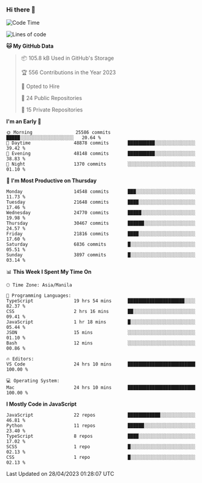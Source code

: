 ### Hi there 👋

<!--START_SECTION:waka-->
![Code Time](http://img.shields.io/badge/Code%20Time-234%20hrs%2017%20mins-blue)

![Lines of code](https://img.shields.io/badge/From%20Hello%20World%20I%27ve%20Written-57.0%20million%20lines%20of%20code-blue)

**🐱 My GitHub Data** 

> 📦 105.8 kB Used in GitHub's Storage 
 > 
> 🏆 556 Contributions in the Year 2023
 > 
> 💼 Opted to Hire
 > 
> 📜 24 Public Repositories 
 > 
> 🔑 15 Private Repositories 
 > 
**I'm an Early 🐤** 

```text
🌞 Morning                25586 commits       █████░░░░░░░░░░░░░░░░░░░░   20.64 % 
🌆 Daytime                48878 commits       ██████████░░░░░░░░░░░░░░░   39.42 % 
🌃 Evening                48148 commits       ██████████░░░░░░░░░░░░░░░   38.83 % 
🌙 Night                  1370 commits        ░░░░░░░░░░░░░░░░░░░░░░░░░   01.10 % 
```
📅 **I'm Most Productive on Thursday** 

```text
Monday                   14548 commits       ███░░░░░░░░░░░░░░░░░░░░░░   11.73 % 
Tuesday                  21648 commits       ████░░░░░░░░░░░░░░░░░░░░░   17.46 % 
Wednesday                24770 commits       █████░░░░░░░░░░░░░░░░░░░░   19.98 % 
Thursday                 30467 commits       ██████░░░░░░░░░░░░░░░░░░░   24.57 % 
Friday                   21816 commits       ████░░░░░░░░░░░░░░░░░░░░░   17.60 % 
Saturday                 6836 commits        █░░░░░░░░░░░░░░░░░░░░░░░░   05.51 % 
Sunday                   3897 commits        █░░░░░░░░░░░░░░░░░░░░░░░░   03.14 % 
```


📊 **This Week I Spent My Time On** 

```text
🕑︎ Time Zone: Asia/Manila

💬 Programming Languages: 
TypeScript               19 hrs 54 mins      █████████████████████░░░░   82.37 % 
CSS                      2 hrs 16 mins       ██░░░░░░░░░░░░░░░░░░░░░░░   09.41 % 
JavaScript               1 hr 18 mins        █░░░░░░░░░░░░░░░░░░░░░░░░   05.44 % 
JSON                     15 mins             ░░░░░░░░░░░░░░░░░░░░░░░░░   01.10 % 
Bash                     12 mins             ░░░░░░░░░░░░░░░░░░░░░░░░░   00.86 % 

🔥 Editors: 
VS Code                  24 hrs 10 mins      █████████████████████████   100.00 % 

💻 Operating System: 
Mac                      24 hrs 10 mins      █████████████████████████   100.00 % 
```

**I Mostly Code in JavaScript** 

```text
JavaScript               22 repos            ████████████░░░░░░░░░░░░░   46.81 % 
Python                   11 repos            ██████░░░░░░░░░░░░░░░░░░░   23.40 % 
TypeScript               8 repos             ████░░░░░░░░░░░░░░░░░░░░░   17.02 % 
SCSS                     1 repo              █░░░░░░░░░░░░░░░░░░░░░░░░   02.13 % 
CSS                      1 repo              █░░░░░░░░░░░░░░░░░░░░░░░░   02.13 % 
```




 Last Updated on 28/04/2023 01:28:07 UTC
<!--END_SECTION:waka-->
